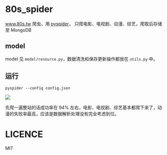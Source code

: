 # 80s_spider

www.80s.tw 爬虫，用 [pyspider](https://github.com/binux/pyspider)，
只爬电影、电视剧、动漫、综艺，爬取后存储至 MongoDB


## model

model 见 `model/resource.py`，数据清洗和保存更新操作都放在 `utils.py` 中。


## 运行

```
pyspider --config config.json
```


![](http://breakwire.oss-cn-shanghai.aliyuncs.com/Screen%20Shot%202018-01-15%20at%2002.30.24.png)

先爬一遍整站的话成功率在 94% 左右，电影、电视剧、综艺基本都爬下来了，动漫的失败率最高，应该是数据解析处理没有完全考虑到位。


# LICENCE
MIT
